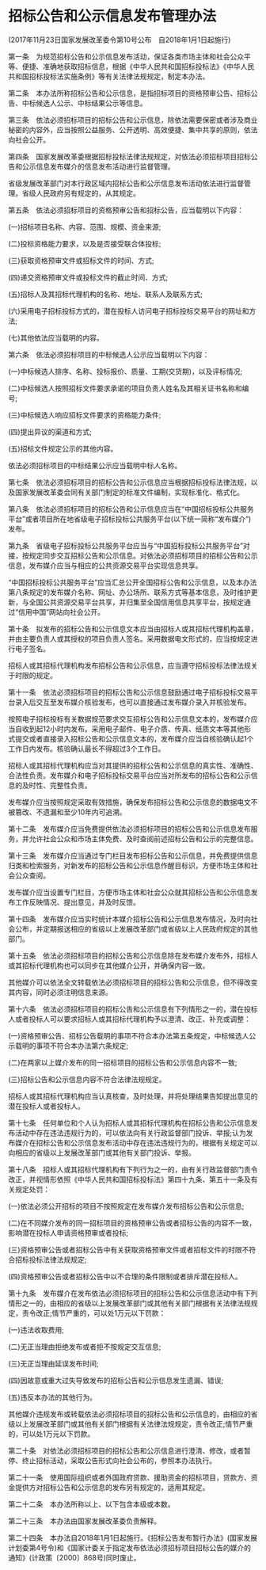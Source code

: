 # 招标公告和公示信息发布管理办法

(2017年11月23日国家发展改革委令第10号公布 自2018年1月1日起施行)

 

第一条 为规范招标公告和公示信息发布活动，保证各类市场主体和社会公众平等、便捷、准确地获取招标信息，根据《中华人民共和国招标投标法》《中华人民共和国招标投标法实施条例》等有关法律法规规定，制定本办法。

第二条 本办法所称招标公告和公示信息，是指招标项目的资格预审公告、招标公告、中标候选人公示、中标结果公示等信息。

第三条 依法必须招标项目的招标公告和公示信息，除依法需要保密或者涉及商业秘密的内容外，应当按照公益服务、公开透明、高效便捷、集中共享的原则，依法向社会公开。

第四条 国家发展改革委根据招标投标法律法规规定，对依法必须招标项目招标公告和公示信息发布媒介的信息发布活动进行监督管理。

省级发展改革部门对本行政区域内招标公告和公示信息发布活动依法进行监督管理。省级人民政府另有规定的，从其规定。

第五条 依法必须招标项目的资格预审公告和招标公告，应当载明以下内容：

(一)招标项目名称、内容、范围、规模、资金来源;

(二)投标资格能力要求，以及是否接受联合体投标;

(三)获取资格预审文件或招标文件的时间、方式;

(四)递交资格预审文件或投标文件的截止时间、方式;

(五)招标人及其招标代理机构的名称、地址、联系人及联系方式;

(六)采用电子招标投标方式的，潜在投标人访问电子招标投标交易平台的网址和方法;

(七)其他依法应当载明的内容。

第六条 依法必须招标项目的中标候选人公示应当载明以下内容：

(一)中标候选人排序、名称、投标报价、质量、工期(交货期)，以及评标情况;

(二)中标候选人按照招标文件要求承诺的项目负责人姓名及其相关证书名称和编号;

(三)中标候选人响应招标文件要求的资格能力条件;

(四)提出异议的渠道和方式;

(五)招标文件规定公示的其他内容。

依法必须招标项目的中标结果公示应当载明中标人名称。

第七条 依法必须招标项目的招标公告和公示信息应当根据招标投标法律法规，以及国家发展改革委会同有关部门制定的标准文件编制，实现标准化、格式化。

第八条 依法必须招标项目的招标公告和公示信息应当在“中国招标投标公共服务平台”或者项目所在地省级电子招标投标公共服务平台(以下统一简称“发布媒介”)发布。

第九条 省级电子招标投标公共服务平台应当与“中国招标投标公共服务平台”对接，按规定同步交互招标公告和公示信息。对依法必须招标项目的招标公告和公示信息，发布媒介应当与相应的公共资源交易平台实现信息共享。

“中国招标投标公共服务平台”应当汇总公开全国招标公告和公示信息，以及本办法第八条规定的发布媒介名称、网址、办公场所、联系方式等基本信息，及时维护更新，与全国公共资源交易平台共享，并归集至全国信用信息共享平台，按规定通过“信用中国”网站向社会公开。

第十条 拟发布的招标公告和公示信息文本应当由招标人或其招标代理机构盖章，并由主要负责人或其授权的项目负责人签名。采用数据电文形式的，应当按规定进行电子签名。

招标人或其招标代理机构发布招标公告和公示信息，应当遵守招标投标法律法规关于时限的规定。

第十一条 依法必须招标项目的招标公告和公示信息鼓励通过电子招标投标交易平台录入后交互至发布媒介核验发布，也可以直接通过发布媒介录入并核验发布。

按照电子招标投标有关数据规范要求交互招标公告和公示信息文本的，发布媒介应当自收到起12小时内发布。采用电子邮件、电子介质、传真、纸质文本等其他形式提交或者直接录入招标公告和公示信息文本的，发布媒介应当自核验确认起1个工作日内发布。核验确认最长不得超过3个工作日。

招标人或其招标代理机构应当对其提供的招标公告和公示信息的真实性、准确性、合法性负责。发布媒介和电子招标投标交易平台应当对所发布的招标公告和公示信息的及时性、完整性负责。

发布媒介应当按照规定采取有效措施，确保发布招标公告和公示信息的数据电文不被篡改、不遗漏和至少10年内可追溯。

第十二条 发布媒介应当免费提供依法必须招标项目的招标公告和公示信息发布服务，并允许社会公众和市场主体免费、及时查阅前述招标公告和公示的完整信息。

第十三条 发布媒介应当通过专门栏目发布招标公告和公示信息，并免费提供信息归类和检索服务，对新发布的招标公告和公示信息作醒目标识，方便市场主体和社会公众查阅。

发布媒介应当设置专门栏目，方便市场主体和社会公众就其招标公告和公示信息发布工作反映情况、提出意见，并及时反馈。

第十四条 发布媒介应当实时统计本媒介招标公告和公示信息发布情况，及时向社会公布，并定期报送相应的省级以上发展改革部门或省级以上人民政府规定的其他部门。

第十五条 依法必须招标项目的招标公告和公示信息除在发布媒介发布外，招标人或其招标代理机构也可以同步在其他媒介公开，并确保内容一致。

其他媒介可以依法全文转载依法必须招标项目的招标公告和公示信息，但不得改变其内容，同时必须注明信息来源。

第十六条 依法必须招标项目的招标公告和公示信息有下列情形之一的，潜在投标人或者投标人可以要求招标人或其招标代理机构予以澄清、改正、补充或调整：

(一)资格预审公告、招标公告载明的事项不符合本办法第五条规定，中标候选人公示载明的事项不符合本办法第六条规定;

(二)在两家以上媒介发布的同一招标项目的招标公告和公示信息内容不一致;

(三)招标公告和公示信息内容不符合法律法规规定。

招标人或其招标代理机构应当认真核查，及时处理，并将处理结果告知提出意见的潜在投标人或者投标人。

第十七条 任何单位和个人认为招标人或其招标代理机构在招标公告和公示信息发布活动中存在违法违规行为的，可以依法向有关行政监督部门投诉、举报;认为发布媒介在招标公告和公示信息发布活动中存在违法违规行为的，根据有关规定可以向相应的省级以上发展改革部门或其他有关部门投诉、举报。

第十八条 招标人或其招标代理机构有下列行为之一的，由有关行政监督部门责令改正，并视情形依照《中华人民共和国招标投标法》第四十九条、第五十一条及有关规定处罚：

(一)依法必须公开招标的项目不按照规定在发布媒介发布招标公告和公示信息;

(二)在不同媒介发布的同一招标项目的资格预审公告或者招标公告的内容不一致，影响潜在投标人申请资格预审或者投标;

(三)资格预审公告或者招标公告中有关获取资格预审文件或者招标文件的时限不符合招标投标法律法规规定;

(四)资格预审公告或者招标公告中以不合理的条件限制或者排斥潜在投标人。

第十九条 发布媒介在发布依法必须招标项目的招标公告和公示信息活动中有下列情形之一的，由相应的省级以上发展改革部门或其他有关部门根据有关法律法规规定，责令改正;情节严重的，可以处1万元以下罚款：

(一)违法收取费用;

(二)无正当理由拒绝发布或者拒不按规定交互信息;

(三)无正当理由延误发布时间;

(四)因故意或重大过失导致发布的招标公告和公示信息发生遗漏、错误;

(五)违反本办法的其他行为。

其他媒介违规发布或转载依法必须招标项目的招标公告和公示信息的，由相应的省级以上发展改革部门或其他有关部门根据有关法律法规规定，责令改正;情节严重的，可以处1万元以下罚款。

第二十条 对依法必须招标项目的招标公告和公示信息进行澄清、修改，或者暂停、终止招标活动，采取公告形式向社会公布的，参照本办法执行。

第二十一条 使用国际组织或者外国政府贷款、援助资金的招标项目，贷款方、资金提供方对招标公告和公示信息的发布另有规定的，适用其规定。

第二十二条 本办法所称以上、以下包含本级或本数。

第二十三条 本办法由国家发展改革委负责解释。

第二十四条 本办法自2018年1月1日起施行。《招标公告发布暂行办法》(国家发展计划委第4号令)和《国家计委关于指定发布依法必须招标项目招标公告的媒介的通知》(计政策〔2000〕868号)同时废止。